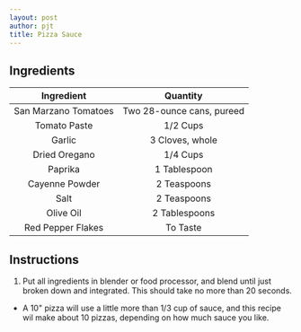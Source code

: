 ```yaml
---
layout: post
author: pjt
title: Pizza Sauce
---
```


## Ingredients

|      Ingredient      |          Quantity         |
|:--------------------:|:-------------------------:|
| San Marzano Tomatoes | Two 28-ounce cans, pureed |
|     Tomato Paste     |          1/2 Cups         |
|        Garlic        |      3 Cloves, whole      |
|     Dried Oregano    |          1/4 Cups         |
|        Paprika       |        1 Tablespoon       |
|    Cayenne Powder    |        2 Teaspoons        |
|         Salt         |        2 Teaspoons        |
|       Olive Oil      |       2 Tablespoons       |
|   Red Pepper Flakes  |          To Taste         |

## Instructions

1. Put all ingredients in blender or food processor, and blend until just broken down and integrated. This should take no more than 20 seconds.

* A 10" pizza will use a little more than 1/3 cup of sauce, and this recipe wil make about 10 pizzas, depending on how much sauce you like.
